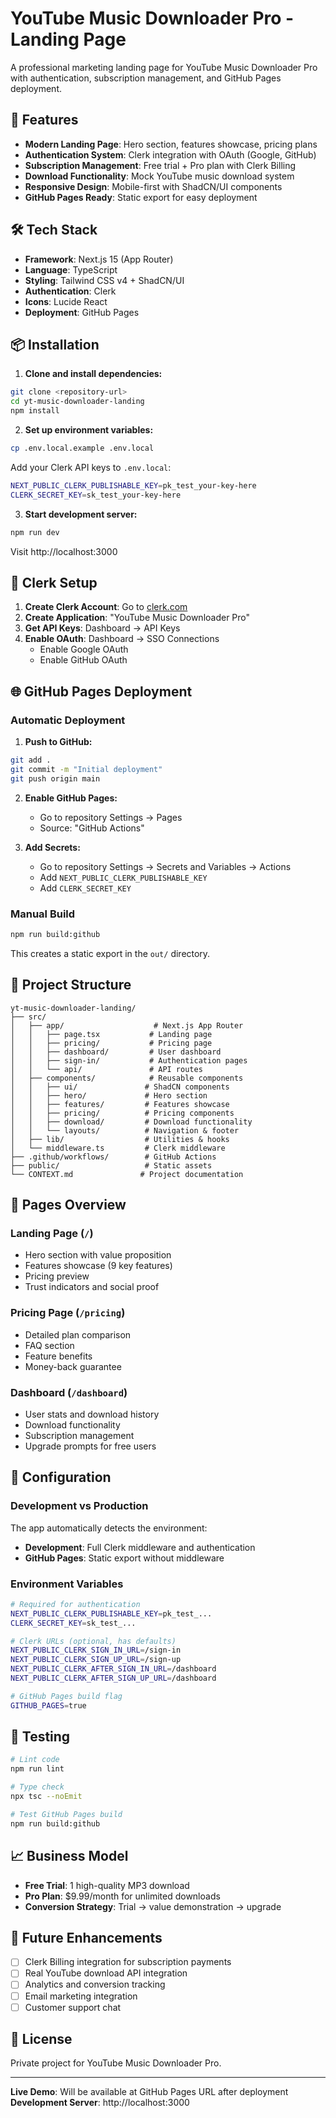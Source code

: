 # YouTube Music Downloader Pro - Landing Page

A professional marketing landing page for YouTube Music Downloader Pro with authentication, subscription management, and GitHub Pages deployment.

## 🚀 Features

- **Modern Landing Page**: Hero section, features showcase, pricing plans
- **Authentication System**: Clerk integration with OAuth (Google, GitHub)
- **Subscription Management**: Free trial + Pro plan with Clerk Billing
- **Download Functionality**: Mock YouTube music download system
- **Responsive Design**: Mobile-first with ShadCN/UI components
- **GitHub Pages Ready**: Static export for easy deployment

## 🛠️ Tech Stack

- **Framework**: Next.js 15 (App Router)
- **Language**: TypeScript
- **Styling**: Tailwind CSS v4 + ShadCN/UI
- **Authentication**: Clerk
- **Icons**: Lucide React
- **Deployment**: GitHub Pages

## 📦 Installation

1. **Clone and install dependencies:**
```bash
git clone <repository-url>
cd yt-music-downloader-landing
npm install
```

2. **Set up environment variables:**
```bash
cp .env.local.example .env.local
```

Add your Clerk API keys to `.env.local`:
```bash
NEXT_PUBLIC_CLERK_PUBLISHABLE_KEY=pk_test_your-key-here
CLERK_SECRET_KEY=sk_test_your-key-here
```

3. **Start development server:**
```bash
npm run dev
```

Visit http://localhost:3000

## 🔑 Clerk Setup

1. **Create Clerk Account**: Go to [clerk.com](https://clerk.com)
2. **Create Application**: "YouTube Music Downloader Pro"
3. **Get API Keys**: Dashboard → API Keys
4. **Enable OAuth**: Dashboard → SSO Connections
   - Enable Google OAuth
   - Enable GitHub OAuth

## 🌐 GitHub Pages Deployment

### Automatic Deployment

1. **Push to GitHub:**
```bash
git add .
git commit -m "Initial deployment"
git push origin main
```

2. **Enable GitHub Pages:**
   - Go to repository Settings → Pages
   - Source: "GitHub Actions"

3. **Add Secrets:**
   - Go to repository Settings → Secrets and Variables → Actions
   - Add `NEXT_PUBLIC_CLERK_PUBLISHABLE_KEY`
   - Add `CLERK_SECRET_KEY`

### Manual Build

```bash
npm run build:github
```

This creates a static export in the `out/` directory.

## 📁 Project Structure

```
yt-music-downloader-landing/
├── src/
│   ├── app/                    # Next.js App Router
│   │   ├── page.tsx           # Landing page
│   │   ├── pricing/           # Pricing page
│   │   ├── dashboard/         # User dashboard
│   │   ├── sign-in/           # Authentication pages
│   │   └── api/               # API routes
│   ├── components/            # Reusable components
│   │   ├── ui/               # ShadCN components
│   │   ├── hero/             # Hero section
│   │   ├── features/         # Features showcase
│   │   ├── pricing/          # Pricing components
│   │   ├── download/         # Download functionality
│   │   └── layouts/          # Navigation & footer
│   ├── lib/                  # Utilities & hooks
│   └── middleware.ts         # Clerk middleware
├── .github/workflows/        # GitHub Actions
├── public/                   # Static assets
└── CONTEXT.md               # Project documentation
```

## 🎯 Pages Overview

### Landing Page (`/`)
- Hero section with value proposition
- Features showcase (9 key features)
- Pricing preview
- Trust indicators and social proof

### Pricing Page (`/pricing`)
- Detailed plan comparison
- FAQ section
- Feature benefits
- Money-back guarantee

### Dashboard (`/dashboard`)
- User stats and download history
- Download functionality
- Subscription management
- Upgrade prompts for free users

## 🔧 Configuration

### Development vs Production

The app automatically detects the environment:

- **Development**: Full Clerk middleware and authentication
- **GitHub Pages**: Static export without middleware

### Environment Variables

```bash
# Required for authentication
NEXT_PUBLIC_CLERK_PUBLISHABLE_KEY=pk_test_...
CLERK_SECRET_KEY=sk_test_...

# Clerk URLs (optional, has defaults)
NEXT_PUBLIC_CLERK_SIGN_IN_URL=/sign-in
NEXT_PUBLIC_CLERK_SIGN_UP_URL=/sign-up
NEXT_PUBLIC_CLERK_AFTER_SIGN_IN_URL=/dashboard
NEXT_PUBLIC_CLERK_AFTER_SIGN_UP_URL=/dashboard

# GitHub Pages build flag
GITHUB_PAGES=true
```

## 🧪 Testing

```bash
# Lint code
npm run lint

# Type check
npx tsc --noEmit

# Test GitHub Pages build
npm run build:github
```

## 📈 Business Model

- **Free Trial**: 1 high-quality MP3 download
- **Pro Plan**: $9.99/month for unlimited downloads
- **Conversion Strategy**: Trial → value demonstration → upgrade

## 🔮 Future Enhancements

- [ ] Clerk Billing integration for subscription payments
- [ ] Real YouTube download API integration
- [ ] Analytics and conversion tracking
- [ ] Email marketing integration
- [ ] Customer support chat

## 📄 License

Private project for YouTube Music Downloader Pro.

---

**Live Demo**: Will be available at GitHub Pages URL after deployment
**Development Server**: http://localhost:3000

<!-- Test deployment trigger - Updated: 2025-09-27T05:09:00Z -->

